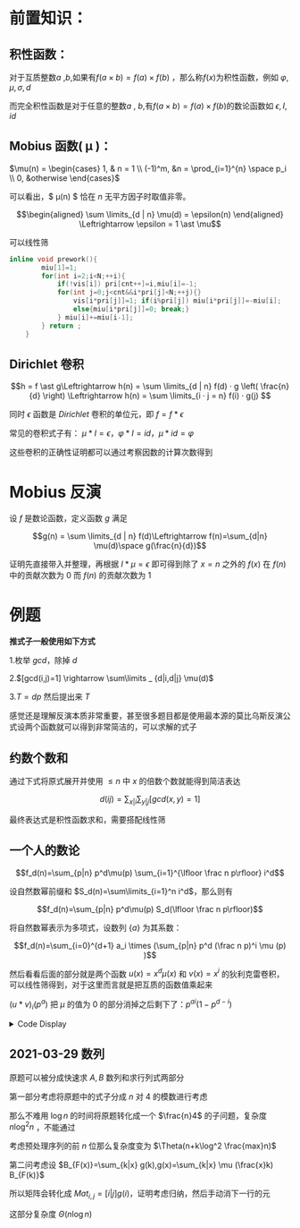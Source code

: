 # 前置知识：

## 积性函数：

对于互质整数$a$ ,$b$,如果有$f(a\times b)=f(a) \times f(b)$ ，那么称$f(x)$为积性函数，例如 $\varphi,\mu,\sigma,d$

而完全积性函数是对于任意的整数$a$ , $b$,有$f(a \times b)=f(a) \times f(b)$的数论函数如 $\epsilon,I ,id$

## Mobius 函数( μ )：

$\mu(n) = \begin{cases} 1, & n = 1 \\ (-1)^m, &n = \prod_{i=1}^{n} \space p_i \\ 0, &otherwise \end{cases}$ 

可以看出，$ μ(n) $ 恰在 $n$ 无平方因子时取值非零。

$$\begin{aligned} \sum \limits_{d | n} \mu(d) = \epsilon(n) \end{aligned} \Leftrightarrow \epsilon = 1 \ast \mu$$

可以线性筛

```cpp
inline void prework(){
        miu[1]=1; 
        for(int i=2;i<N;++i){
            if(!vis[i]) pri[cnt++]=i,miu[i]=-1;
            for(int j=0;j<cnt&&i*pri[j]<N;++j){}
                vis[i*pri[j]]=1; if(i%pri[j]) miu[i*pri[j]]=-miu[i];
                else{miu[i*pri[j]]=0; break;} 
            } miu[i]+=miu[i-1];
        } return ;
    }
```

## Dirichlet 卷积

$$h = f \ast g\Leftrightarrow h(n) = \sum \limits_{d | n} f(d) · g \left( \frac{n}{d} \right) \Leftrightarrow h(n) = \sum \limits_{i · j = n} f(i) · g(j) $$

同时 $\epsilon$ 函数是 $Dirichlet$ 卷积的单位元，即  $f = f \ast \epsilon$

常见的卷积式子有： $\mu * I=\epsilon，\varphi * I= id，\mu * id = \varphi$

这些卷积的正确性证明都可以通过考察因数的计算次数得到

# Mobius 反演

设 $f$ 是数论函数，定义函数 $g$ 满足

$$g(n) = \sum \limits_{d | n} f(d)\Leftrightarrow f(n)=\sum_{d|n} \mu(d)\space g(\frac{n}{d})$$

证明先直接带入并整理，再根据 $I * \mu =\epsilon$ 即可得到除了 $x=n$ 之外的 $f(x)$ 在 $f(n)$ 中的贡献次数为 $0$ 而 $f(n)$ 的贡献次数为 $1$

# 例题

**推式子一般使用如下方式**

1.枚举 $gcd$，除掉 $d$

2.$[gcd(i,j)=1] \rightarrow \sum\limits _ {d|i,d|j} \mu(d)$

3.$T=dp$ 然后提出来 $T$

感觉还是理解反演本质非常重要，甚至很多题目都是使用最本源的莫比乌斯反演公式设两个函数就可以得到非常简洁的，可以求解的式子

## 约数个数和

通过下式将原式展开并使用 $\le n$ 中 $x$ 的倍数个数就能得到简洁表达

$$d(ij)=\sum_{x|i}\sum_{y|j} [gcd(x,y)=1]$$

最终表达式是积性函数求和，需要搭配线性筛

## 一个人的数论

$$f_d(n)=\sum_{p|n} p^d\mu(p) \sum_{i=1}^{\lfloor \frac n p\rfloor} i^d$$

设自然数幂前缀和 $S_d(n)=\sum\limits_{i=1}^n i^d$，那么则有

$$f_d(n)=\sum_{p|n} p^d\mu(p) S_d(\lfloor \frac n p\rfloor)$$

将自然数幂表示为多项式，设数列 $\{a\}$ 为其系数：

$$f_d(n)=\sum_{i=0}^{d+1} a_i \times (\sum_{p|n} p^d (\frac n p)^i \mu (p) )$$

然后看看后面的部分就是两个函数 $u(x)=x^d \mu (x)$ 和 $v(x)=x^i$ 的狄利克雷卷积，可以线性筛得到，对于这里而言就是把互质的函数值乘起来

$(u*v)_i(p^a)$ 把 $\mu$ 的值为 $0$ 的部分消掉之后剩下了：$p^{ai}(1-p^{d-i})$

<details>
<summary> Code Display</summary>
	
```cpp
const int mod=1e9+7,N=1010;
inline int ksm(int x,int y){
    if(y<0) return ksm(ksm(x,-y),mod-2);
    int res=1; for(;y;y>>=1,(x*=x)%=mod) if(y&1) res=res*x%mod;
    return res;
}
int ans,n,d,p[N][2],m[N][N],res[N],sum[N];
inline int add(int x,int y){return x+y>=mod?x+y-mod:x+y;}
signed main(){
    d=read(); n=read();
    for(int i=1;i<=n;++i) p[i][0]=read(),p[i][1]=read();
    for(int i=0;i<=d+2;++i){
        int res=0; for(int j=1;j<=i+1;++j) res=add(res,ksm(j,d));
        m[i][d+2]=res; m[i][0]=1;
        for(int j=1;j<=d+1;++j) m[i][j]=m[i][j-1]*(i+1)%mod;
    }
    for(int i=0;i<=d+2;++i){
        int t=i;
        for(int j=i;j<=d+2;++j) if(m[j][i]){t=j; break;}
        for(int j=i;j<=d+2;++j) swap(m[i][j],m[t][j]);
        for(int j=i+1;j<=d+2;++j){
            int x=m[j][i]*ksm(m[i][i],mod-2)%mod;
            for(int k=i;k<=2+d;++k) m[j][k]=(m[j][k]-m[i][k]*x%mod+mod)%mod; 
        } 
    }
    for(int i=d+2;i>=0;--i){
        m[i][d+2]=m[i][d+2]*ksm(m[i][i],mod-2)%mod;
        for(int j=i-1;j>=0;--j) m[j][d+2]-=m[i][d+2]*m[j][i]%mod,m[j][d+2]=(m[j][d+2]+mod)%mod;
    }
    for(int i=0;i<=d+1;++i) res[i]=m[i][d+2]; 
    // Solve Equation
    for(int i=0;i<=d+1;++i){
        int tmp=1;
        for(int j=1;j<=n;++j){
            tmp=tmp*ksm(p[j][0],p[j][1]*i)%mod*((1-ksm(p[j][0],d-i)+mod)%mod)%mod; 
        }
        ans=add(ans,res[i]*tmp%mod);
    } cout<<ans<<endl;
    return 0;
}
```
</details>

## 2021-03-29 数列

原题可以被分成快速求 $A,B$ 数列和求行列式两部分

第一部分考虑将原题中的式子分成 $n$ 对 $4$ 的模数进行考虑

那么不难用 $\log n$ 的时间将原题转化成一个 $\frac{n}4$ 的子问题，复杂度 $n\log^2n$ ，不能通过

考虑预处理序列的前 $n$ 位那么复杂度变为 $\Theta(n+k\log^2 \frac{max}n)$

第二问考虑设 $B_{F(x)}=\sum_{k|x} g(k),g(x)=\sum_{k|x} \mu (\frac{x}k) B_{F(k)}$

所以矩阵会转化成 $Mat_{i,j}=[i|j]g(i)$，证明考虑归纳，然后手动消下一行的元

这部分复杂度 $\Theta(n\log n)$